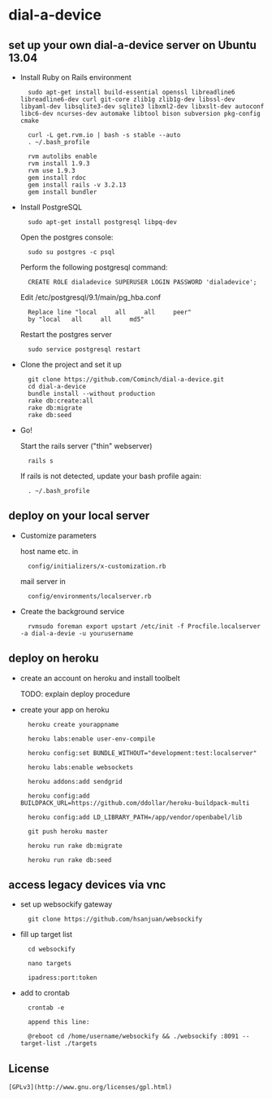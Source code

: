 dial-a-device
=============

## set up your own dial-a-device server on Ubuntu 13.04


* Install Ruby on Rails environment

		sudo apt-get install build-essential openssl libreadline6 libreadline6-dev curl git-core zlib1g zlib1g-dev libssl-dev libyaml-dev libsqlite3-dev sqlite3 libxml2-dev libxslt-dev autoconf libc6-dev ncurses-dev automake libtool bison subversion pkg-config cmake

		curl -L get.rvm.io | bash -s stable --auto
		. ~/.bash_profile

		rvm autolibs enable
		rvm install 1.9.3
		rvm use 1.9.3
		gem install rdoc
		gem install rails -v 3.2.13
		gem install bundler

* Install PostgreSQL

		sudo apt-get install postgresql libpq-dev

	Open the postgres console:

		sudo su postgres -c psql

	Perform the following postgresql command:
		
		CREATE ROLE dialadevice SUPERUSER LOGIN PASSWORD 'dialadevice';

	Edit /etc/postgresql/9.1/main/pg_hba.conf
		
		Replace line "local 	all		all		peer"
		by "local 	all		all		md5"

	Restart the postgres server

		sudo service postgresql restart

* Clone the project and set it up

        git clone https://github.com/Cominch/dial-a-device.git
        cd dial-a-device
        bundle install --without production
        rake db:create:all
        rake db:migrate
        rake db:seed

* Go!

	Start the rails server ("thin" webserver)

		rails s

	If rails is not detected, update your bash profile again:

		. ~/.bash_profile
		
## deploy on your local server

* Customize parameters
	
	host name etc. in
		
		config/initializers/x-customization.rb

	mail server in
		
		config/environments/localserver.rb

* Create the background service

		rvmsudo foreman export upstart /etc/init -f Procfile.localserver -a dial-a-devie -u yourusername
		
## deploy on heroku

* create an account on heroku and install toolbelt

	TODO: explain deploy procedure

* create your app on heroku

		heroku create yourappname

		heroku labs:enable user-env-compile

		heroku config:set BUNDLE_WITHOUT="development:test:localserver"

		heroku labs:enable websockets 

		heroku addons:add sendgrid

		heroku config:add BUILDPACK_URL=https://github.com/ddollar/heroku-buildpack-multi

		heroku config:add LD_LIBRARY_PATH=/app/vendor/openbabel/lib

		git push heroku master

		heroku run rake db:migrate

		heroku run rake db:seed

## access legacy devices via vnc

* set up websockify gateway
	
		git clone https://github.com/hsanjuan/websockify

* fill up target list

		cd websockify

		nano targets

		ipadress:port:token

* add to crontab
	
		crontab -e

		append this line:
	
		@reboot cd /home/username/websockify && ./websockify :8091 --target-list ./targets

## License

	[GPLv3](http://www.gnu.org/licenses/gpl.html)
